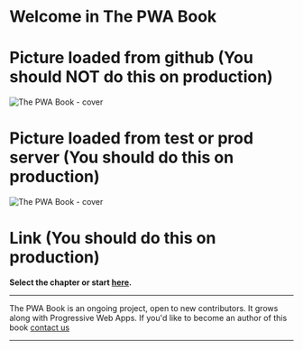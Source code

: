 # Welcome in The PWA Book

# Picture loaded from github (You should NOT do this on production)

![The PWA Book - cover](https://gitlab.divante.pl/snippety-zaglady/projects/divante.com/pwa-ebook/raw/develop/docs/.vuepress/public/assets/book_1b.png)

# Picture loaded from test or prod server (You should do this on production)

![The PWA Book - cover](/pwabook/chapter/assets/book_1b.png)

# Link (You should do this on production)

**Select the chapter or start [here](/pwabook/chapter/chapter1.html).**


------


The PWA Book is an ongoing project, open to new contributors. It grows along with Progressive Web Apps. If you'd like to become an author of this book [contact us](https://divante.com/contact-us)


------